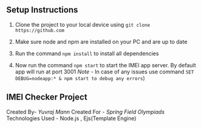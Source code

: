 ## Setup Instructions

 1. Clone the project to your local device using `git clone https://github.com`
 
 2. Make sure node and npm are installed on your PC and are up to date
  
  3. Run the command `npm install` to install all dependencies
4. Now run the command `npm start` to start the IMEI app server. By default app will run at port 3001
 *Note* - In case of any issues use command `SET DEBUG=nodeapp:* & npm start to debug any errors`)


## IMEI Checker Project

Created By- *Yuvraj Mann*
Created For - *Spring Field Olympiads*
Technologies Used - Node.js , Ejs(Template Engine)